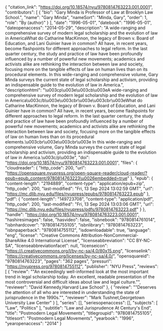 {
   "citation_link": "https://doi.org/10.18574/nyu/9780814763223.001.0001",
   "contributors": [
     {
       "bio": "Gary Minda is Professor of Law at Brooklyn Law School.",
       "name": "Gary Minda",
       "nameSort": "Minda, Gary",
       "order": 1,
       "role": "By (author)"
     }
   ],
   "date": "1996-05-01",
   "datebook": "1996-05-01",
   "dateopenaccess": "2014-05-29",
   "description": "A wide-ranging and comprehensive survey of modern legal scholarship and the evolution of law in AmericaWhat do Catharine MacKinnon, the legacy of Brown v. Board of Education, and Lani Guinier have in common? All have, in recent years, become flashpoints for different approaches to legal reform. In the last quarter century, the study and practice of law have been profoundly influenced by a number of powerful new movements; academics and activists alike are rethinking the interaction between law and society, focusing more on the tangible effects of law on human lives than on its procedural elements. In this wide-ranging and comprehensive volume, Gary Minda surveys the current state of legal scholarship and activism, providing an indispensable guide to the evolution of law in America.",
   "descriptionhtml": "\u003cp\u003e\u003cb\u003eA wide-ranging and comprehensive survey of modern legal scholarship and the evolution of law in America\u003c/b\u003e\u003cbr\u003e\u003cbr\u003eWhat do Catharine MacKinnon, the legacy of Brown v. Board of Education, and Lani Guinier have in common? All have, in recent years, become flashpoints for different approaches to legal reform. In the last quarter century, the study and practice of law have been profoundly influenced by a number of powerful new movements; academics and activists alike are rethinking the interaction between law and society, focusing more on the tangible effects of law on human lives than on its procedural elements.\u003cbr\u003e\u003cbr\u003e In this wide-ranging and comprehensive volume, Gary Minda surveys the current state of legal scholarship and activism, providing an indispensable guide to the evolution of law in America.\u003c/p\u003e",
   "doi": "https://doi.org/10.18574/nyu/9780814763223.001.0001",
   "files": {
     "cloudreader": {
       "http_code": 200,
       "url": "https://opensquare.nyupress.org/open-square-reader/cloud-reader/?epub=epub_content/9780814763223\u0026embedded=true"
     },
     "epub": {
       "content-length": "2194889",
       "content-type": "application/epub+zip",
       "http_code": 200,
       "last-modified": "Fri, 13 Sep 2024 13:02:59 GMT",
       "url": "https://mc.dlib.nyu.edu/files/nyupress/epubs/9780814763223.epub"
     },
     "pdf": {
       "content-length": "149723708",
       "content-type": "application/pdf",
       "http_code": 200,
       "last-modified": "Fri, 13 Sep 2024 13:03:06 GMT",
       "url": "https://mc.dlib.nyu.edu/files/nyupress/pdfs/9780814763223.pdf"
     }
   },
   "handle": "https://doi.org/10.18574/nyu/9780814763223.001.0001",
   "hashiresimages": false,
   "hasvideo": false,
   "isbnebook": "9780814761014",
   "isbnhardcover": "9780814755105",
   "isbnlibrary": "9780814763223",
   "isbnpaperback": "9780814755112",
   "isdownloadable": true,
   "language": "eng",
   "license": "Creative Commons Attribution-NonCommercial-ShareAlike 4.0 International License",
   "licenseabbreviation": "CC BY-NC-SA",
   "licenseabbreviationfacet": null,
   "licenseicon": "https://i.creativecommons.org/l/by-nc-sa/4.0/80x15.png",
   "licenselink": "https://creativecommons.org/licenses/by-nc-sa/4.0/",
   "opensquareid": "9780814763223",
   "pages": "362 pages",
   "pressurl": "https://nyupress.org/9780814755112",
   "publisher": "NYU Press",
   "reviews": [
     {
       "review": "\"An exceedingly well-informed look at the most important trend in legal scholarship today. An excellent, readable presentation of the most controversial and difficult ideas about law and legal culture.\"",
       "reviewer": "David Kennedy,Harvard Law School"
     },
     {
       "review": "\"Deserves the attention of all who are interested in understanding the state of jurisprudence in the 1990s.\"",
       "reviewer": "Mark Tushnet,Georgetown University Law Center"
     }
   ],
   "series": [],
   "seriesopenaccess": [],
   "subjects": [
     "Law",
     "Politics"
   ],
   "subtitle": "Law and Jurisprudence At Century's End",
   "title": "Postmodern Legal Movements",
   "titlegroupid": "9780814755105",
   "titlesort": "Postmodern Legal Movements",
   "yearbook": "1996",
   "yearopenaccess": "2014"
 }
